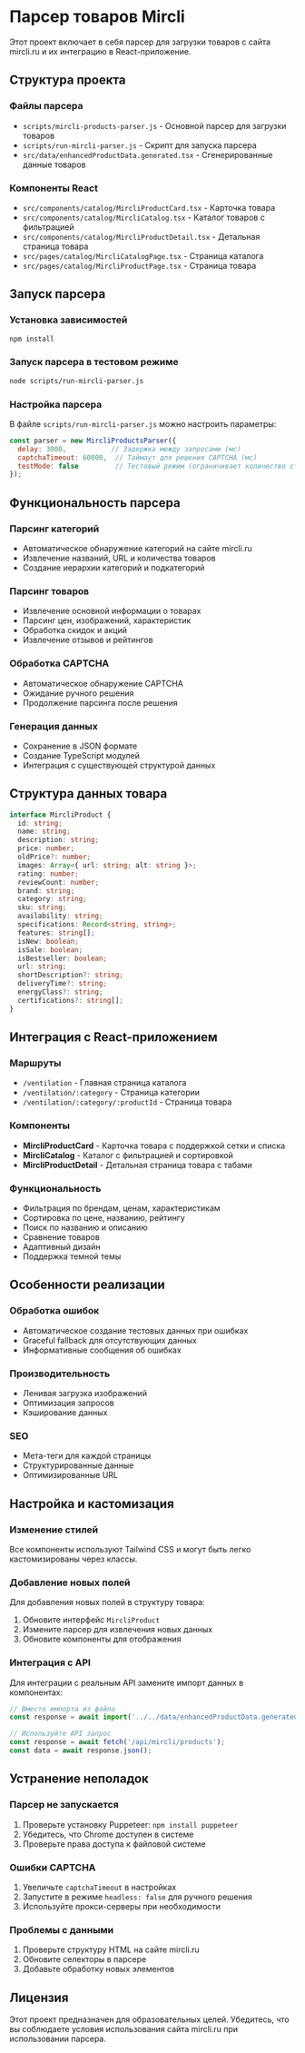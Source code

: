 # Парсер товаров Mircli

Этот проект включает в себя парсер для загрузки товаров с сайта mircli.ru и их интеграцию в React-приложение.

## Структура проекта

### Файлы парсера
- `scripts/mircli-products-parser.js` - Основной парсер для загрузки товаров
- `scripts/run-mircli-parser.js` - Скрипт для запуска парсера
- `src/data/enhancedProductData.generated.tsx` - Сгенерированные данные товаров

### Компоненты React
- `src/components/catalog/MircliProductCard.tsx` - Карточка товара
- `src/components/catalog/MircliCatalog.tsx` - Каталог товаров с фильтрацией
- `src/components/catalog/MircliProductDetail.tsx` - Детальная страница товара
- `src/pages/catalog/MircliCatalogPage.tsx` - Страница каталога
- `src/pages/catalog/MircliProductPage.tsx` - Страница товара

## Запуск парсера

### Установка зависимостей
```bash
npm install
```

### Запуск парсера в тестовом режиме
```bash
node scripts/run-mircli-parser.js
```

### Настройка парсера
В файле `scripts/run-mircli-parser.js` можно настроить параметры:

```javascript
const parser = new MircliProductsParser({
  delay: 3000,           // Задержка между запросами (мс)
  captchaTimeout: 60000,  // Таймаут для решения CAPTCHA (мс)
  testMode: false         // Тестовый режим (ограничивает количество страниц)
});
```

## Функциональность парсера

### Парсинг категорий
- Автоматическое обнаружение категорий на сайте mircli.ru
- Извлечение названий, URL и количества товаров
- Создание иерархии категорий и подкатегорий

### Парсинг товаров
- Извлечение основной информации о товарах
- Парсинг цен, изображений, характеристик
- Обработка скидок и акций
- Извлечение отзывов и рейтингов

### Обработка CAPTCHA
- Автоматическое обнаружение CAPTCHA
- Ожидание ручного решения
- Продолжение парсинга после решения

### Генерация данных
- Сохранение в JSON формате
- Создание TypeScript модулей
- Интеграция с существующей структурой данных

## Структура данных товара

```typescript
interface MircliProduct {
  id: string;
  name: string;
  description: string;
  price: number;
  oldPrice?: number;
  images: Array<{ url: string; alt: string }>;
  rating: number;
  reviewCount: number;
  brand: string;
  category: string;
  sku: string;
  availability: string;
  specifications: Record<string, string>;
  features: string[];
  isNew: boolean;
  isSale: boolean;
  isBestseller: boolean;
  url: string;
  shortDescription?: string;
  deliveryTime?: string;
  energyClass?: string;
  certifications?: string[];
}
```

## Интеграция с React-приложением

### Маршруты
- `/ventilation` - Главная страница каталога
- `/ventilation/:category` - Страница категории
- `/ventilation/:category/:productId` - Страница товара

### Компоненты
- **MircliProductCard** - Карточка товара с поддержкой сетки и списка
- **MircliCatalog** - Каталог с фильтрацией и сортировкой
- **MircliProductDetail** - Детальная страница товара с табами

### Функциональность
- Фильтрация по брендам, ценам, характеристикам
- Сортировка по цене, названию, рейтингу
- Поиск по названию и описанию
- Сравнение товаров
- Адаптивный дизайн
- Поддержка темной темы

## Особенности реализации

### Обработка ошибок
- Автоматическое создание тестовых данных при ошибках
- Graceful fallback для отсутствующих данных
- Информативные сообщения об ошибках

### Производительность
- Ленивая загрузка изображений
- Оптимизация запросов
- Кэширование данных

### SEO
- Мета-теги для каждой страницы
- Структурированные данные
- Оптимизированные URL

## Настройка и кастомизация

### Изменение стилей
Все компоненты используют Tailwind CSS и могут быть легко кастомизированы через классы.

### Добавление новых полей
Для добавления новых полей в структуру товара:
1. Обновите интерфейс `MircliProduct`
2. Измените парсер для извлечения новых данных
3. Обновите компоненты для отображения

### Интеграция с API
Для интеграции с реальным API замените импорт данных в компонентах:

```javascript
// Вместо импорта из файла
const response = await import('../../data/enhancedProductData.generated');

// Используйте API запрос
const response = await fetch('/api/mircli/products');
const data = await response.json();
```

## Устранение неполадок

### Парсер не запускается
1. Проверьте установку Puppeteer: `npm install puppeteer`
2. Убедитесь, что Chrome доступен в системе
3. Проверьте права доступа к файловой системе

### Ошибки CAPTCHA
1. Увеличьте `captchaTimeout` в настройках
2. Запустите в режиме `headless: false` для ручного решения
3. Используйте прокси-серверы при необходимости

### Проблемы с данными
1. Проверьте структуру HTML на сайте mircli.ru
2. Обновите селекторы в парсере
3. Добавьте обработку новых элементов

## Лицензия

Этот проект предназначен для образовательных целей. Убедитесь, что вы соблюдаете условия использования сайта mircli.ru при использовании парсера. 